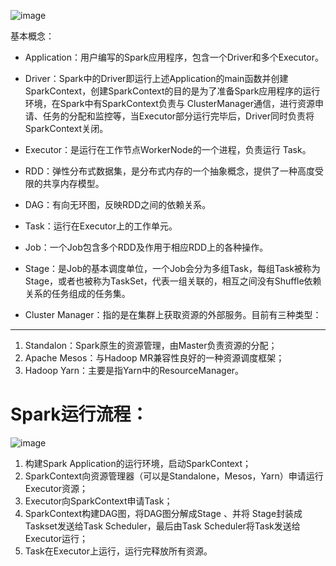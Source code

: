 ![image](https://user-images.githubusercontent.com/68007558/174548423-d974a151-8dd9-4d3f-8fb3-1c891d3866b3.png)




基本概念：

- Application：用户编写的Spark应用程序，包含一个Driver和多个Executor。

- Driver：Spark中的Driver即运行上述Application的main函数并创建SparkContext，创建SparkContext的目的是为了准备Spark应用程序的运行环境，在Spark中有SparkContext负责与 ClusterManager通信，进行资源申请、任务的分配和监控等，当Executor部分运行完毕后，Driver同时负责将SparkContext关闭。  

- Executor：是运行在工作节点WorkerNode的一个进程，负责运行 Task。

- RDD：弹性分布式数据集，是分布式内存的一个抽象概念，提供了一种高度受限的共享内存模型。

- DAG：有向无环图，反映RDD之间的依赖关系。

- Task：运行在Executor上的工作单元。

- Job：一个Job包含多个RDD及作用于相应RDD上的各种操作。

- Stage：是Job的基本调度单位，一个Job会分为多组Task，每组Task被称为Stage，或者也被称为TaskSet，代表一组关联的，相互之间没有Shuffle依赖关系的任务组成的任务集。

- Cluster Manager：指的是在集群上获取资源的外部服务。目前有三种类型： 
- -- 

1. Standalon：Spark原生的资源管理，由Master负责资源的分配；
2. Apache Mesos：与Hadoop MR兼容性良好的一种资源调度框架；
3. Hadoop Yarn：主要是指Yarn中的ResourceManager。
# Spark运行流程：  

![image](https://user-images.githubusercontent.com/68007558/174548588-84b50c6d-8f37-427f-bf8a-6a0f3acf89b5.png)


1. 构建Spark Application的运行环境，启动SparkContext；
2. SparkContext向资源管理器（可以是Standalone，Mesos，Yarn）申请运行Executor资源；
3. Executor向SparkContext申请Task；
4. SparkContext构建DAG图，将DAG图分解成Stage 、并将 Stage封装成Taskset发送给Task Scheduler，最后由Task Scheduler将Task发送给Executor运行；
5. Task在Executor上运行，运行完释放所有资源。

